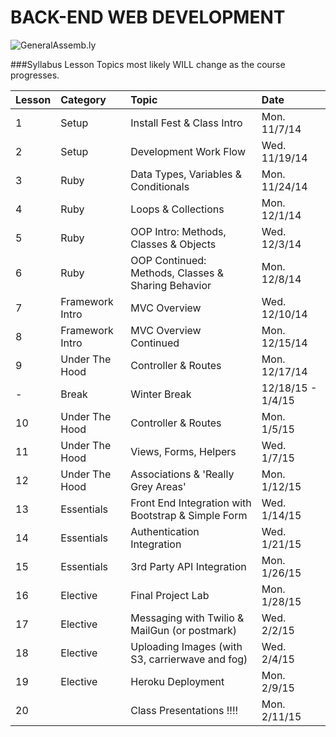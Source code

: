 BACK-END WEB DEVELOPMENT
============================

![GeneralAssemb.ly](https://github.com/generalassembly/ga-ruby-on-rails-for-devs/raw/master/images/ga.png "GeneralAssemb.ly")


###Syllabus
Lesson Topics most likely WILL change as the course progresses. 

| Lesson  | Category| Topic| Date|
| ------------- |:--------------------------------------------------|:-------------------------------|:-------------------|
| 1 | Setup |Install Fest & Class Intro | Mon. 11/7/14| 
| 2 | Setup | Development Work Flow | Wed. 11/19/14| 
| 3 | Ruby | Data Types, Variables & Conditionals | Mon. 11/24/14|
| 4 | Ruby | Loops & Collections | Mon. 12/1/14|
| 5 | Ruby | OOP Intro: Methods, Classes & Objects| Wed. 12/3/14|
| 6 | Ruby | OOP Continued: Methods, Classes & Sharing Behavior| Mon. 12/8/14|
| 7 | Framework Intro| MVC Overview | Wed. 12/10/14|
| 8 | Framework Intro | MVC Overview Continued| Mon. 12/15/14|
| 9 | Under The Hood|Controller & Routes| Mon. 12/17/14|
| - | Break| Winter Break | 12/18/15 - 1/4/15|
| 10 | Under The Hood| Controller & Routes| Mon. 1/5/15|
| 11 | Under The Hood| Views, Forms, Helpers| Wed. 1/7/15|
| 12 | Under The Hood| Associations & 'Really Grey Areas'| Mon. 1/12/15|
| 13 | Essentials| Front End Integration with Bootstrap & Simple Form| Wed. 1/14/15|
| 14 | Essentials| Authentication Integration| Wed. 1/21/15|
| 15 | Essentials| 3rd Party API Integration | Mon. 1/26/15|
| 16 | Elective| Final Project Lab| Mon. 1/28/15|
| 17 | Elective| Messaging with Twilio & MailGun (or postmark)| Wed. 2/2/15|
| 18 | Elective| Uploading Images (with S3, carrierwave and fog)| Wed. 2/4/15|
| 19| Elective| Heroku Deployment| Mon. 2/9/15|
| 20|  | Class Presentations !!!!| Mon. 2/11/15|



















